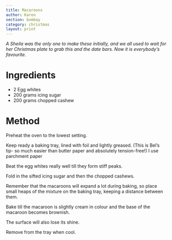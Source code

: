 ```yaml
---
title: Macaroons
author: Karen
section: bombay
category: christmas
layout: print
---
```

_A Sheila was the only one to make these initially, and we all used to wait for her Christmas plate to grab this and the date bars. Now it is everybody’s favourite._


# Ingredients

* 2 Egg whites
* 200 grams icing sugar
* 200 grams chopped cashew




# Method

Preheat the oven to the lowest setting.

Keep ready a baking tray, lined with foil and lightly greased. (This is Bel’s tip- so much easier than butter paper and absolutely tension-free!) I use parchment paper

Beat the egg whites really well till they form stiff peaks.

Fold in the sifted icing sugar and then the chopped cashews.

Remember that the macaroons will expand a lot during baking, so place small heaps of the mixture on the baking tray, keeping a distance between them.

Bake till the macaroon is slightly cream in colour and the base of the macaroon becomes brownish.

The surface will also lose its shine.

Remove from the tray when cool.





